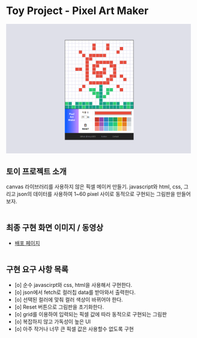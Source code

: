 # Toy Project - Pixel Art Maker

![pixel-art-maker](/coverimg.PNG)

## 토이 프로젝트 소개

canvas 라이브러리를 사용하지 않은 픽셀 메이커 만들기.
javascript와 html, css, 그리고 json의 데이터를 사용하여
1~60 pixel 사이로 동적으로 구현되는 그림판을 만들어보자.
<br>
<br>

## 최종 구현 화면 이미지 / 동영상

- [배포 페이지](https://hmyo2853.github.io/pixel-art-maker/)
  <br>
  <br>

## 구현 요구 사항 목록

- [o] 순수 javascirpt와 css, html을 사용해서 구현한다.
- [o] json에서 fetch로 컬러칩 data를 받아와서 출력한다.
- [o] 선택된 컬러에 맞춰 컬러 색상이 바뀌어야 한다.
- [o] Reset 버튼으로 그림판을 초기화한다.
- [o] grid를 이용하여 입력되는 픽셀 값에 따라 동적으로 구현되는 그림판
- [o] 복잡하지 않고 가독성이 높은 UI
- [o] 아주 작거나 너무 큰 픽셀 값은 사용할수 없도록 구현
